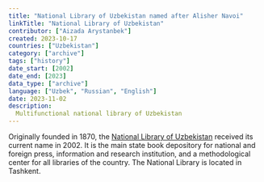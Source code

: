 ```yaml
---
title: "National Library of Uzbekistan named after Alisher Navoi"
linkTitle: "National Library of Uzbekistan"
contributor: ["Aizada Arystanbek"]
created: 2023-10-17
countries: ["Uzbekistan"]
category: ["archive"]
tags: ["history"]
date_start: [2002]
date_end: [2023]
data_type: ["archive"]
language: ["Uzbek", "Russian", "English"]
date: 2023-11-02
description:
  Multifunctional national library of Uzbekistan 
---
```


Originally founded in 1870, the [National Library of Uzbekistan](https://www.natlib.uz/) received its current name in 2002. It is the main state book depository for national and foreign press, information and research institution, and a methodological center for all libraries of the country. The National Library is located in Tashkent.
